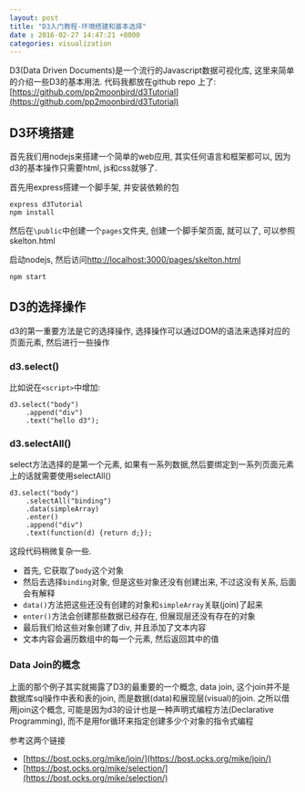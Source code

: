 ```yaml
---
layout: post
title: "D3入门教程-环境搭建和基本选择"
date : 2016-02-27 14:47:21 +8000
categories: visualization
---
```


D3(Data Driven Documents)是一个流行的Javascript数据可视化库, 这里来简单的介绍一些D3的基本用法. 代码我都放在github repo
上了:[https://github.com/pp2moonbird/d3Tutorial](https://github.com/pp2moonbird/d3Tutorial)

## D3环境搭建

首先我们用nodejs来搭建一个简单的web应用, 其实任何语言和框架都可以, 因为d3的基本操作只需要html, js和css就够了.

首先用express搭建一个脚手架, 并安装依赖的包

	express d3Tutorial
	npm install

然后在`\public`中创建一个`pages`文件夹, 创建一个脚手架页面, 就可以了, 可以参照skelton.html

启动nodejs, 然后访问[http://localhost:3000/pages/skelton.html](http://localhost:3000/pages/skeleton.html)

	npm start

## D3的选择操作 ##

d3的第一重要方法是它的选择操作, 选择操作可以通过DOM的语法来选择对应的页面元素, 然后进行一些操作

### d3.select()

比如说在`<script>`中增加:

	d3.select("body")
		.append("div")
		.text("hello d3");

### d3.selectAll() ###

select方法选择的是第一个元素, 如果有一系列数据,然后要绑定到一系列页面元素上的话就需要使用selectAll()

	d3.select("body")
		.selectAll("binding")
		.data(simpleArray)
		.enter()
		.append("div")
		.text(function(d) {return d;});

这段代码稍微复杂一些. 

- 首先, 它获取了`body`这个对象
- 然后去选择`binding`对象, 但是这些对象还没有创建出来, 不过这没有关系, 后面会有解释
- `data()`方法把这些还没有创建的对象和`simpleArray`关联(join)了起来
- `enter()`方法会创建那些数据已经存在, 但展现层还没有存在的对象
- 最后我们给这些对象创建了div, 并且添加了文本内容
- 文本内容会遍历数组中的每一个元素, 然后返回其中的值

### Data Join的概念 ###

上面的那个例子其实就揭露了D3的最重要的一个概念, data join, 这个join并不是数据库sql操作中表和表的join, 而是数据(data)和展现层(visual)的join. 之所以借用join这个概念, 可能是因为d3的设计也是一种声明式编程方法(Declarative Programming), 而不是用for循环来指定创建多少个对象的指令式编程

参考这两个链接

- [https://bost.ocks.org/mike/join/](https://bost.ocks.org/mike/join/)
- [https://bost.ocks.org/mike/selection/](https://bost.ocks.org/mike/selection/)




